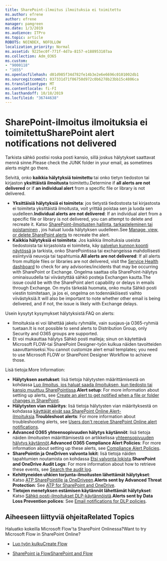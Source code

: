 ```yaml
---
title: SharePoint-ilmoitus ilmoituksia ei toimitettu
ms.author: efrene
author: efrene
manager: pamgreen
ms.date: 1/3/2019
ms.audience: ITPro
ms.topic: article
ROBOTS: NOINDEX, NOFOLLOW
localization_priority: Normal
ms.assetid: 9225ec0f-771f-4d7a-8157-e188953107aa
ms.collection: Adm_O365
ms.custom:
- "9000118"
- "1655"
ms.openlocfilehash: d01d985f34d782fe14b3e2e6e6696c0101002db1
ms.sourcegitcommit: 037331d71f06750d972c0b6278b23bb15c4806ca
ms.translationtype: MT
ms.contentlocale: fi-FI
ms.lasthandoff: 10/18/2019
ms.locfileid: "36744638"
---
```

# <a name="sharepoint-alert-notifications-not-delivered"></a><span data-ttu-id="b5083-102">SharePoint-ilmoitus ilmoituksia ei toimitettu</span><span class="sxs-lookup"><span data-stu-id="b5083-102">SharePoint alert notifications not delivered</span></span>

<span data-ttu-id="b5083-103">Tarkista sähkö postisi roska posti kansio, sillä joskus hälytykset saattavat mennä sinne.</span><span class="sxs-lookup"><span data-stu-id="b5083-103">Please check the JUNK folder in your email, as sometimes alerts might go there.</span></span>

<span data-ttu-id="b5083-104">Selvitä, onko **kaikkia hälytyksiä toimitettu** tai onko tietyn tiedoston tai kirjaston **yksittäistä ilmoitusta** toimitettu.</span><span class="sxs-lookup"><span data-stu-id="b5083-104">Determine if **all alerts are not delivered** or if **an individual alert** from a specific file or library is not delivered.</span></span>

- <span data-ttu-id="b5083-105">**Yksittäisiä hälytyksiä ei toimiteta**: jos tietystä tiedostosta tai kirjastosta ei toimiteta yksittäistä ilmoitusta, voit yrittää poistaa sen ja luoda sen uudelleen.</span><span class="sxs-lookup"><span data-stu-id="b5083-105">**Individual alerts are not delivered**: If an individual alert from a specific file or library is not delivered, you can attempt to delete and recreate it.</span></span> <span data-ttu-id="b5083-106">Katso [SharePoint-ilmoitusten hallinta, tarkasteleminen tai poistaminen](https://support.office.com/article/manage-view-or-delete-sharepoint-alerts-99dfb19c-9a90-4a8c-aba1-aa8c8afb0de2?ui=en-US&rs=&ad=US#ID0EAADAAA=Online) , jos haluat luoda hälytyksen uudelleen.</span><span class="sxs-lookup"><span data-stu-id="b5083-106">See [Manage, view, or delete SharePoint alerts](https://support.office.com/article/manage-view-or-delete-sharepoint-alerts-99dfb19c-9a90-4a8c-aba1-aa8c8afb0de2?ui=en-US&rs=&ad=US#ID0EAADAAA=Online) to recreate the alert.</span></span>
- <span data-ttu-id="b5083-107">**Kaikkia hälytyksiä ei toimiteta**: Jos kaikkia ilmoituksia useista tiedostoista tai kirjastoista ei toimiteta, käy [palvelun kunnon koonti näytössä](https://admin.microsoft.com/AdminPortal/Home#/servicehealth) ja tarkista, onko SharePointissa tai exchangeissa mahdollisesti esiintyviä neuvoja tai tapahtumia.</span><span class="sxs-lookup"><span data-stu-id="b5083-107">**All alerts are not delivered**: If all alerts from multiple files or libraries are not delivered, visit the [Service Health dashboard](https://admin.microsoft.com/AdminPortal/Home#/servicehealth) to check for any advisories/incidents that may be occurring with SharePoint or Exchange.</span></span> <span data-ttu-id="b5083-108">Ongelma saattaa olla SharePoint-hälytys ominaisuudella tai viivästyttää sähkö posteja Exchangen kautta.</span><span class="sxs-lookup"><span data-stu-id="b5083-108">The issue could be with the SharePoint alert capability or delays in emails through Exchange.</span></span> <span data-ttu-id="b5083-109">On myös tärkeää huomata, onko muita Sähkö posti viestin toimitetaan, ja jos ei, ongelma on todennäköisesti vaihto viivästyksiä.</span><span class="sxs-lookup"><span data-stu-id="b5083-109">It will also be important to note whether other email is being delivered, and if not, the issue is likely with Exchange delays.</span></span>

<span data-ttu-id="b5083-110">Usein kysytyt kysymykset hälytyksistä:</span><span class="sxs-lookup"><span data-stu-id="b5083-110">FAQ on alerts:</span></span>

- <span data-ttu-id="b5083-111">Ilmoituksia ei voi lähettää jakelu ryhmälle, vain suojaus-ja O365-ryhmiä tuetaan.</span><span class="sxs-lookup"><span data-stu-id="b5083-111">It is not possible to send alerts to Distribution Group, only Security and O365 groups are supported.</span></span>
- <span data-ttu-id="b5083-112">Et voi mukauttaa hälytys Sähkö posti malleja; sinun on käytettävä Microsoft FLOW-tai SharePoint Designer-työn kulkua näiden tavoitteiden saavuttamiseksi.</span><span class="sxs-lookup"><span data-stu-id="b5083-112">You cannot customize alert email templates; you need to use Microsoft FLOW or SharePoint Designer Workflow to achieve those.</span></span>

<span data-ttu-id="b5083-113">Lisä tietoja:</span><span class="sxs-lookup"><span data-stu-id="b5083-113">More Information:</span></span>

- <span data-ttu-id="b5083-114">**Hälytyksen asetukset**: lisä tietoja hälytysten määrittämisestä on kohdassa [Luo ilmoitus, jos haluat saada ilmoituksen, kun tiedosto tai kansio muuttuu SharePointissa](https://support.office.com/article/create-an-alert-to-get-notified-when-a-file-or-folder-changes-in-sharepoint-e5a79e7b-a146-46da-a9ef-d65409ba8918).</span><span class="sxs-lookup"><span data-stu-id="b5083-114">**Alert setup**: For more information about setting up alerts, see [Create an alert to get notified when a file or folder changes in SharePoint](https://support.office.com/article/create-an-alert-to-get-notified-when-a-file-or-folder-changes-in-sharepoint-e5a79e7b-a146-46da-a9ef-d65409ba8918).</span></span>
- <span data-ttu-id="b5083-115">**Hälytysten vian määritys**: lisä tietoja hälytysten vian määrityksestä on kohdassa [käyttäjät eivät saa SharePoint Online Alert-ilmoituksia](https://docs.microsoft.com/sharepoint/support/sites/no-alert-notifications).</span><span class="sxs-lookup"><span data-stu-id="b5083-115">**Troubleshoot alerts**: For more information about troubleshooting alerts, see [Users don't receive SharePoint Online alert notifications](https://docs.microsoft.com/sharepoint/support/sites/no-alert-notifications).</span></span>
- <span data-ttu-id="b5083-116">**Advanced O365 yhteensopivuuden hälytys käytännöt**: lisä tietoja näiden ilmoitusten määrittämisestä on artikkelissa [yhteensopivuuden hälytys käytännöt](https://docs.microsoft.com/office365/securitycompliance/alert-policies).</span><span class="sxs-lookup"><span data-stu-id="b5083-116">**Advanced O365 Compliance Alert Policies**: For more information about setting up these alerts, see [Compliance Alert Policies](https://docs.microsoft.com/office365/securitycompliance/alert-policies).</span></span>
- <span data-ttu-id="b5083-117">**SharePointin ja OneDriven valvonta lokit**: lisä tietoja näiden tapahtumien noutamista on kohdassa [Etsi valvonta lokista](https://docs.microsoft.com/office365/securitycompliance/search-the-audit-log-in-security-and-compliance#search-the-audit-log).</span><span class="sxs-lookup"><span data-stu-id="b5083-117">**SharePoint and OneDrive Audit Logs**: For more information about how to retrieve these events, see [Search the audit log](https://docs.microsoft.com/office365/securitycompliance/search-the-audit-log-in-security-and-compliance#search-the-audit-log).</span></span>
- <span data-ttu-id="b5083-118">**Kehittyneiden uhkien torjunta-ilmoitusten lähettämät hälytykset**: Katso [ATP SharePointille ja OneDriveen](https://docs.microsoft.com/office365/securitycompliance/atp-for-spo-odb-and-teams).</span><span class="sxs-lookup"><span data-stu-id="b5083-118">**Alerts sent by Advanced Threat Protection**: See [ATP for SharePoint and OneDrive](https://docs.microsoft.com/office365/securitycompliance/atp-for-spo-odb-and-teams).</span></span>
- <span data-ttu-id="b5083-119">**Tietojen menetyksen estämisen käytännöt lähettämät hälytykset**: Katso [Sähkö posti-ilmoitukset DLP-käytännöistä](https://docs.microsoft.com/office365/securitycompliance/use-notifications-and-policy-tips).</span><span class="sxs-lookup"><span data-stu-id="b5083-119">**Alerts sent by Data Loss Prevention polices**: See [Email notifications for DLP policies](https://docs.microsoft.com/office365/securitycompliance/use-notifications-and-policy-tips).</span></span>

## <a name="related-topics"></a><span data-ttu-id="b5083-120">Aiheeseen liittyviä ohjeita</span><span class="sxs-lookup"><span data-stu-id="b5083-120">Related Topics</span></span>

<span data-ttu-id="b5083-121">Haluatko kokeilla Microsoft Flow'ta SharePoint Onlinessa?</span><span class="sxs-lookup"><span data-stu-id="b5083-121">Want to try Microsoft Flow in SharePoint Online?</span></span>

- [<span data-ttu-id="b5083-122">Luo työn kulku</span><span class="sxs-lookup"><span data-stu-id="b5083-122">Create Flow</span></span>](https://support.office.com/article/a9c3e03b-0654-46af-a254-20252e580d01)

- [<span data-ttu-id="b5083-123">SharePoint ja Flow</span><span class="sxs-lookup"><span data-stu-id="b5083-123">SharePoint and Flow</span></span>](https://flow.microsoft.com//blog/sharepoint-and-flow/)
